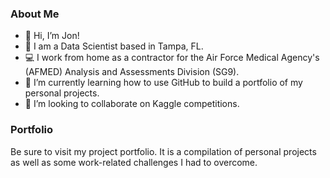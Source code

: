 ### About Me

- 👋 Hi, I’m Jon!  
- 💼 I am a Data Scientist based in Tampa, FL.
- 💻 I work from home as a contractor for the Air Force Medical Agency's (AFMED) Analysis and Assessments Division (SG9).
- 🌱 I’m currently learning how to use GitHub to build a portfolio of my personal projects.
- 💞️ I’m looking to collaborate on Kaggle competitions.

### Portfolio

Be sure to visit my project portfolio. It is a compilation of personal projects as well as some work-related challenges I had to overcome.

<!---
jonyarber/jonyarber is a ✨ special ✨ repository because its `README.md` (this file) appears on your GitHub profile.
You can click the Preview link to take a look at your changes.
--->
